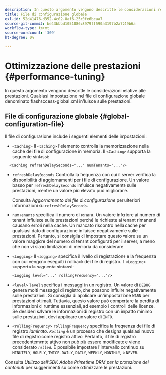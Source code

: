 ```yaml
---
description: In questo argomento vengono descritte le considerazioni relative alle prestazioni. Qualsiasi impostazione nel file di configurazione globale denominato flashaccess-global.xml influisce sulle prestazioni.
title: File di configurazione globale
exl-id: 52d41476-d352-4c02-8af6-25c0fe6bcaa7
source-git-commit: be43bbbd1051886c8979ff590a3197b2a7249b6a
workflow-type: tm+mt
source-wordcount: '309'
ht-degree: 0%

---
```


# Ottimizzazione delle prestazioni {#performance-tuning}

In questo argomento vengono descritte le considerazioni relative alle prestazioni. Qualsiasi impostazione nel file di configurazione globale denominato flashaccess-global.xml influisce sulle prestazioni.

## File di configurazione globale {#global-configuration-file}

Il file di configurazione include i seguenti elementi delle impostazioni:

* `<Caching>` Il `<Caching>` l&#39;elemento controlla la memorizzazione nella cache dei file di configurazione in memoria. Il `<Caching>` supporta la seguente sintassi:

```
  <Caching refreshDelaySeconds="..." numTenants="..."/>
```

* `refreshDelaySeconds` Controlla la frequenza con cui il server verifica la disponibilità di aggiornamenti per i file di configurazione. Un valore basso per `refreshDelaySeconds` influisce negativamente sulle prestazioni, mentre un valore più elevato può migliorarle.

   Consulta *Aggiornamento dei file di configurazione* per ulteriori informazioni su `refreshDelaySeconds`.

* `numTenants` specifica il numero di tenant. Un valore inferiore al numero di tenant influisce sulle prestazioni perché le richieste ai tenant rimanenti causano errori nella cache. Un mancato riscontro nella cache per qualsiasi dato di configurazione influisce negativamente sulle prestazioni. Pertanto, si consiglia di impostare questo valore su un valore maggiore del numero di tenant configurati per il server, a meno che non vi siano limitazioni di memoria da considerare.

* `<Logging>` Il `<Logging>` specifica il livello di registrazione e la frequenza con cui vengono eseguiti i rollback dei file di registro. Il `<Logging>` supporta la seguente sintassi:

   ```
   <Logging level="..." rollingFrequency="..."/>
   ```

* `<level>`  `level` specifica i messaggi in un registro. Un valore di `DEBUG` genera molti messaggi di registro, che possono influire negativamente sulle prestazioni. Si consiglia di applicare un&#39;impostazione `WARN` per prestazioni ottimali. Tuttavia, questo valore può comportare la perdita di informazioni di runtime essenziali, ad esempio i controlli delle licenze. Se desideri salvare le informazioni di registro con un impatto minimo sulle prestazioni, devi applicare un valore di `INFO`.

* `<rollingFrequency>`  `rollingFrequency` specifica la frequenza dei file di registro *laminato*. *`Rolling`* è un processo che designa qualsiasi nuovo file di registro come registro attivo. Pertanto, il file di registro precedentemente attivo non può più essere modificato e viene considerato *`rolled`*. È possibile impostare l&#39;intervallo continuo su `MINUTELY`, `HOURLY`, `TWICE-DAILY`, `DAILY`, `WEEKLY`, `MONTHLY`, o `NEVER`.

Consulta *Utilizzo dell’SDK Adobe Primetime DRM per la protezione dei contenuti* per suggerimenti su come ottimizzare le prestazioni.
